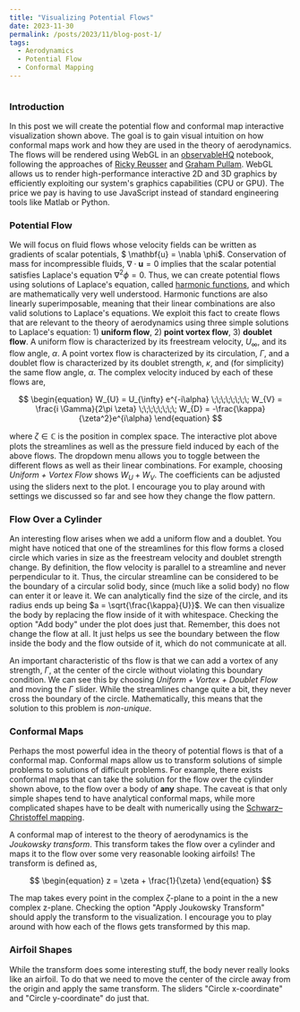 ```yaml
---
title: "Visualizing Potential Flows"
date: 2023-11-30
permalink: /posts/2023/11/blog-post-1/
tags:
  - Aerodynamics
  - Potential Flow
  - Conformal Mapping
---
```


<div id="plot-options-container" style="display: flex; align-items: flex-start;">
  <div id="plot-container" style="flex: 1;">
    <div id="observablehq-viewof-gl-772fbd0e"></div>
    <div id="observablehq-viewof-options-772fbd0e"></div>
  </div>
  <div id="options-container" style="flex: 1; margin-left: 10px;"> 
    <div id="observablehq-viewof-flowSelection-772fbd0e"></div>
    <div id="observablehq-viewof-alpha_deg-772fbd0e"></div>
    <div id="observablehq-viewof-U-772fbd0e"></div>
    <div id="observablehq-viewof-Gamma-772fbd0e"></div>
    <div id="observablehq-viewof-Kappa-772fbd0e"></div>
    <div id="observablehq-viewof-shift-772fbd0e"></div>
    <div id="observablehq-viewof-shift_vertical-772fbd0e"></div>
  </div>
</div>

<div id="observablehq-AirfoilButton-772fbd0e"></div>
<div id="observablehq-KuttaButton-772fbd0e"></div>

### Introduction

In this post we will create the potential flow and conformal map interactive visualization shown above. The goal is to gain visual intuition on how conformal maps work and how they are used in the theory of aerodynamics. The flows will be rendered using WebGL in an [observableHQ](https://observablehq.com/) notebook, following the approaches of [Ricky Reusser](https://observablehq.com/@rreusser/adaptive-domain-coloring) and [Graham Pullam](https://observablehq.com/@grahampullan/joukowski-airfoils). WebGL allows us to render high-performance interactive 2D and 3D graphics by efficiently exploiting our system's graphics capabilities (CPU or GPU). The price we pay is having to use JavaScript instead of standard engineering tools like Matlab or Python. 


### Potential Flow
We will focus on fluid flows whose velocity fields can be written as gradients of scalar potentials, $ \mathbf{u} = \nabla \phi$. Conservation of mass for incompressible fluids, $\nabla \cdot \mathbf{u}= 0$ implies that the scalar potential satisfies Laplace's equation $\nabla^2 \phi = 0$. Thus, we can create potential flows using solutions of Laplace's equation, called [harmonic functions](https://en.wikipedia.org/wiki/Harmonic_function), and which are mathematically very well understood. Harmonic functions are also linearly superimposable, meaning that their linear combinations are also valid solutions to Laplace's equations. We exploit this fact to create flows that are relevant to the theory of aerodynamics using three simple solutions to Laplace's equation: 1) **uniform flow**, 2) **point vortex flow**, 3) **doublet flow**. A uniform flow is characterized by its freestream velocity, $U_{\infty}$, and its flow angle, $\alpha$. A point vortex flow is characterized by its circulation, $\Gamma$, and a doublet flow is characterized by its doublet strength, $\kappa$, and (for simplicity) the same flow angle, $\alpha$. The complex velocity induced by each of these flows are, 

$$
\begin{equation}
W_{U} = U_{\infty} e^{-i\alpha} \;\;\;\;\;\;\;\;
W_{V} = \frac{i \Gamma}{2\pi \zeta} \;\;\;\;\;\;\;\;
W_{D} = -\frac{\kappa}{\zeta^2}e^{i\alpha}
\end{equation}
$$

where $\zeta \in \mathbb{C}$ is the position in complex space. The interactive plot above plots the streamlines as well as the pressure field induced by each of the above flows. The dropdown menu allows you to toggle between the different flows as well as their linear combinations. For example, choosing *Uniform + Vortex Flow* shows $W_{U} + W_{V}$. The coefficients can be adjusted using the sliders next to the plot. I encourage you to play around with settings we discussed so far and see how they change the flow pattern. 


### Flow Over a Cylinder
An interesting flow arises when we add a uniform flow and a doublet. You might have noticed that one of the streamlines for this flow forms a closed circle which varies in size as the freestream velocity and doublet strength change. By definition, the flow velocity is parallel to a streamline and never perpendicular to it. Thus, the circular streamline can be considered to be the boundary of a circular solid body, since (much like a solid body) no flow can enter it or leave it. We can analytically find the size of the circle, and its radius ends up being $a = \sqrt{\frac{\kappa}{U}}$. We can then visualize the body by replacing the flow inside of it with whitespace. Checking the option "Add body" under the plot does just that. Remember, this does not change the flow at all. It just helps us see the boundary between the flow inside the body and the flow outside of it, which do not communicate at all.  

An important characteristic of ths flow is that we can add a vortex of any strength, $\Gamma$, at the center of the circle without violating this boundary condition. We can see this by choosing *Uniform + Vortex + Doublet Flow* and moving the $\Gamma$ slider. While the streamlines change quite a bit, they never cross the boundary of the circle. Mathematically, this means that the solution to this problem is *non-unique*. 

### Conformal Maps
Perhaps the most powerful idea in the theory of potential flows is that of a conformal map. Conformal maps allow us to transform solutions of simple problems to solutions of difficult problems. For example, there exists conformal maps that can take the solution for the flow over the cylinder shown above, to the flow over a body of **any** shape. The caveat is that only simple shapes tend to have analytical conformal maps, while more complicated shapes have to be dealt with numerically using the [Schwarz–Christoffel mapping](https://en.wikipedia.org/wiki/Schwarz%E2%80%93Christoffel_mapping). 

A conformal map of interest to the theory of aerodynamics is the *Joukowsky transform*. This transform takes the flow over a cylinder and maps it to the flow over some very reasonable looking airfoils! The transform is defined as,

$$
\begin{equation}
  z = \zeta + \frac{1}{\zeta}
\end{equation}
$$

The map takes every point in the complex $\zeta$-plane to a point in the a new complex z-plane. Checking the option "Apply Joukowsky Transform" should apply the transform to the visualization. I encourage you to play around with how each of the flows gets transformed by this map. 

### Airfoil Shapes
While the transform does some interesting stuff, the body never really looks like an airfoil. To do that we need to move the center of the circle away from the origin and apply the same transform. The sliders "Circle x-coordinate" and "Circle y-coordinate" do just that.  





<style>
    #wrapper {
      /* Add height to ensure there's enough scrollable content */
      height: 1000px; /* You can adjust this height as needed */
    }

    #plot-options-container {
      display: flex;
      align-items: flex-start;
      position: static;
      top: 0; /* Stick to the top of the viewport */
      background-color: white; /* Adjust the background color as needed */
      z-index: 1; /* Add z-index to ensure it appears above other content */
    }

    #plot-container {
      flex: 1;
    }

    #options-container {
      flex: 1;
      margin-left: 10px;
    }
    
  </style>



<link rel="stylesheet" href="https://cdn.jsdelivr.net/npm/@observablehq/inspector@5/dist/inspector.css">
<script type="module">
import {Runtime, Inspector} from "https://cdn.jsdelivr.net/npm/@observablehq/runtime@5/dist/runtime.js";
import define from "https://api.observablehq.com/d/6a13ba7040fa6e52.js?v=4";
new Runtime().module(define, name => {
  if (name === "viewof gl") return new Inspector(document.querySelector("#observablehq-viewof-gl-772fbd0e"));
  if (name === "viewof flowSelection") return new Inspector(document.querySelector("#observablehq-viewof-flowSelection-772fbd0e"));
  if (name === "viewof alpha_deg") return new Inspector(document.querySelector("#observablehq-viewof-alpha_deg-772fbd0e"));
  if (name === "viewof U") return new Inspector(document.querySelector("#observablehq-viewof-U-772fbd0e"));
  if (name === "viewof Gamma") return new Inspector(document.querySelector("#observablehq-viewof-Gamma-772fbd0e"));
  if (name === "viewof Kappa") return new Inspector(document.querySelector("#observablehq-viewof-Kappa-772fbd0e"));
  if (name === "viewof shift") return new Inspector(document.querySelector("#observablehq-viewof-shift-772fbd0e"));
  if (name === "viewof shift_vertical") return new Inspector(document.querySelector("#observablehq-viewof-shift_vertical-772fbd0e"));
  if (name === "viewof options") return new Inspector(document.querySelector("#observablehq-viewof-options-772fbd0e"));
  if (name === "KuttaButton") return new Inspector(document.querySelector("#observablehq-KuttaButton-772fbd0e"));
  if (name === "AirfoilButton") return new Inspector(document.querySelector("#observablehq-AirfoilButton-772fbd0e"));
  return ["programInfo","render","executeMultipleFunctions","values","radius","x_te","Kutta_circulation","initialGrid","beta","values_uniform","values_vortex","values_doublet","grid","values_uniform_doublet","values_uniform_vortex","values_uniform_vortex_doublet","values_vortex_doublet","AirfoilButtonList","alpha","transform","body"].includes(name);
});
</script>